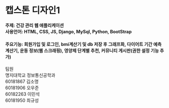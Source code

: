 # 캡스톤 디자인1

<b>주제: 건강 관리 웹 애플리케이션<br>
사용언어: HTML, CSS, JS, Django, MySql, Python, BootStrap<br>
#### 주요기능: 회원가입 및 로그인, bmi계산기 및 db 저장 후 그래프화, 다이어트 기간 예측 계산기, 운동 정보(웹 스크래핑), 영양제 단계별 추천, 커뮤니티 게시판(권한 설정 기능 추가)<br>
</b>
팀원<br>
명지대학교 정보통신공학과<br>
60181867 김소명<br>
60181906 오우준<br>
60182263 이민석<br>
60181950 최규성<br>
